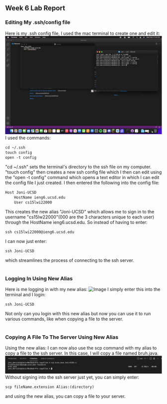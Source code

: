## Week 6 Lab Report
### Editing My .ssh/config file
Here is my .ssh config file, I used the mac terminal to create one and edit it:
![Image](EditingHostName.PNG)
I used the commands:
<br />
```
cd ~/.ssh 
touch config
open -t config
```

"cd ~/.ssh" sets the terminal's directory to the ssh file on my computer. "touch config" then creates a new ssh config file which I then can edit using the "open -t config" command which opens a text editor in which I can edit the config file I just created.
I then entered the following into the config file:
```
Host Joni-UCSD
    HostName ieng6.ucsd.edu
    User cs15lwi22000
```
This creates the new alias "Joni-UCSD" which allows me to sign in to the username "cs15lw22000"(000 are the 3 characters unique to each user) through the HostName ieng6.ucsd.edu. So instead of having to enter:
```
ssh cs15lwi22000@ieng6.ucsd.edu
```
I can now just enter:
```
ssh Joni-UCSD
```
which streamlines the process of connecting to the ssh server.
<br />
<br />
### Logging In Using New Alias
Here is me logging in with my new alias:
![Image](LoginW:Alias.PNG)
I simply enter this into the terminal and I login:
```
ssh Joni-UCSD
```
Not only can you login with this new alias but now you can use it to run various commands, like when copying a file to the server.
<br />
<br />
### Copying A File To The Server Using New Alias
Using the new alias: I can now also use the scp command with my alias to copy a file to the ssh server. In this case, I will copy a file named bruh.java.
![Image](SuccessfulSCP.PNG)
Without signing into the ssh server just yet, you can simply enter:
```
scp fileName.extension Alias:(directory)
```
and using the new alias, you can copy a file to your server.